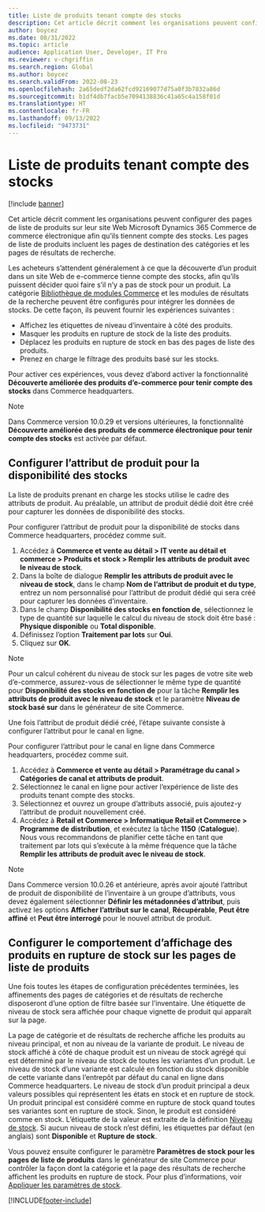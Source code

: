 ```yaml
---
title: Liste de produits tenant compte des stocks
description: Cet article décrit comment les organisations peuvent configurer des pages de liste de produits sur leur site Web Microsoft Dynamics 365 Commerce de commerce électronique afin qu’ils tiennent compte des stocks.
author: boycez
ms.date: 08/31/2022
ms.topic: article
audience: Application User, Developer, IT Pro
ms.reviewer: v-chgriffin
ms.search.region: Global
ms.author: boycez
ms.search.validFrom: 2022-08-23
ms.openlocfilehash: 2a65dedf2da62fcd92169077d75a0f3b7832a86d
ms.sourcegitcommit: b1df4db7facb5e7094138836c41a65c4a158f01d
ms.translationtype: HT
ms.contentlocale: fr-FR
ms.lasthandoff: 09/13/2022
ms.locfileid: "9473731"
---
```

# <a name="inventory-aware-product-listing"></a>Liste de produits tenant compte des stocks

[!include [banner](../includes/banner.md)]

Cet article décrit comment les organisations peuvent configurer des pages de liste de produits sur leur site Web Microsoft Dynamics 365 Commerce de commerce électronique afin qu’ils tiennent compte des stocks. Les pages de liste de produits incluent les pages de destination des catégories et les pages de résultats de recherche.

Les acheteurs s’attendent généralement à ce que la découverte d’un produit dans un site Web de e-commerce tienne compte des stocks, afin qu’ils puissent décider quoi faire s’il n’y a pas de stock pour un produit. La catégorie [Bibliothèque de modules Commerce](starter-kit-overview.md) et les modules de résultats de la recherche peuvent être configurés pour intégrer les données de stocks. De cette façon, ils peuvent fournir les expériences suivantes :

- Affichez les étiquettes de niveau d’inventaire à côté des produits.
- Masquer les produits en rupture de stock de la liste des produits.
- Déplacez les produits en rupture de stock en bas des pages de liste des produits.
- Prenez en charge le filtrage des produits basé sur les stocks.

Pour activer ces expériences, vous devez d’abord activer la fonctionnalité **Découverte améliorée des produits d’e-commerce pour tenir compte des stocks** dans Commerce headquarters.

> [!NOTE]
> Dans Commerce version 10.0.29 et versions ultérieures, la fonctionnalité **Découverte améliorée des produits de commerce électronique pour tenir compte des stocks** est activée par défaut.

## <a name="set-up-product-attribute-for-inventory-availability"></a>Configurer l’attribut de produit pour la disponibilité des stocks

La liste de produits prenant en charge les stocks utilise le cadre des attributs de produit. Au préalable, un attribut de produit dédié doit être créé pour capturer les données de disponibilité des stocks.

Pour configurer l’attribut de produit pour la disponibilité de stocks dans Commerce headquarters, procédez comme suit.

1. Accédez à **Commerce et vente au détail \> IT vente au détail et commerce \> Produits et stock \> Remplir les attributs de produit avec le niveau de stock**.
1. Dans la boîte de dialogue **Remplir les attributs de produit avec le niveau de stock**, dans le champ **Nom de l’attribut de produit et du type**, entrez un nom personnalisé pour l’attribut de produit dédié qui sera créé pour capturer les données d’inventaire.
1. Dans le champ **Disponibilité des stocks en fonction de**, sélectionnez le type de quantité sur laquelle le calcul du niveau de stock doit être basé : **Physique disponible** ou **Total disponible**.
1. Définissez l’option **Traitement par lots** sur **Oui**.
1. Cliquez sur **OK**.

> [!NOTE]
> Pour un calcul cohérent du niveau de stock sur les pages de votre site web d’e-commerce, assurez-vous de sélectionner le même type de quantité pour **Disponibilité des stocks en fonction de** pour la tâche **Remplir les attributs de produit avec le niveau de stock** et le paramètre **Niveau de stock basé sur** dans le générateur de site Commerce.

Une fois l’attribut de produit dédié créé, l’étape suivante consiste à configurer l’attribut pour le canal en ligne.

Pour configurer l’attribut pour le canal en ligne dans Commerce headquarters, procédez comme suit.

1. Accédez à **Commerce et vente au détail \> Paramétrage du canal \> Catégories de canal et attributs de produit**.
1. Sélectionnez le canal en ligne pour activer l’expérience de liste des produits tenant compte des stocks.
1. Sélectionnez et ouvrez un groupe d’attributs associé, puis ajoutez-y l’attribut de produit nouvellement créé.
1. Accédez à **Retail et Commerce \> Informatique Retail et Commerce \> Programme de distribution**, et exécutez la tâche **1150** (**Catalogue**). Nous vous recommandons de planifier cette tâche en tant que traitement par lots qui s’exécute à la même fréquence que la tâche **Remplir les attributs de produit avec le niveau de stock**.

> [!NOTE]
> Dans Commerce version 10.0.26 et antérieure, après avoir ajouté l’attribut de produit de disponibilité de l’inventaire à un groupe d’attributs, vous devez également sélectionner **Définir les métadonnées d’attribut**, puis activez les options **Afficher l’attribut sur le canal**, **Récupérable**, **Peut être affiné** et **Peut être interrogé** pour le nouvel attribut de produit.

## <a name="configure-the-display-behavior-for-out-of-stock-products-on-product-listing-pages"></a>Configurer le comportement d’affichage des produits en rupture de stock sur les pages de liste de produits

Une fois toutes les étapes de configuration précédentes terminées, les affinements des pages de catégories et de résultats de recherche disposeront d’une option de filtre basée sur l’inventaire. Une étiquette de niveau de stock sera affichée pour chaque vignette de produit qui apparaît sur la page.

La page de catégorie et de résultats de recherche affiche les produits au niveau principal, et non au niveau de la variante de produit. Le niveau de stock affiché à côté de chaque produit est un niveau de stock agrégé qui est déterminé par le niveau de stock de toutes les variantes d’un produit. Le niveau de stock d’une variante est calculé en fonction du stock disponible de cette variante dans l’entrepôt par défaut du canal en ligne dans Commerce headquarters. Le niveau de stock d’un produit principal a deux valeurs possibles qui représentent les états en stock et en rupture de stock. Un produit principal est considéré comme en rupture de stock quand toutes ses variantes sont en rupture de stock. Sinon, le produit est considéré comme en stock. L’étiquette de la valeur est extraite de la définition [Niveau de stock](inventory-buffers-levels.md). Si aucun niveau de stock n’est défini, les étiquettes par défaut (en anglais) sont **Disponible** et **Rupture de stock**.

Vous pouvez ensuite configurer le paramètre **Paramètres de stock pour les pages de liste de produits** dans le générateur de site Commerce pour contrôler la façon dont la catégorie et la page des résultats de recherche affichent les produits en rupture de stock. Pour plus d’informations, voir [Appliquer les paramètres de stock](inventory-settings.md).

[!INCLUDE[footer-include](../includes/footer-banner.md)]
